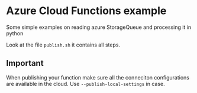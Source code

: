 # Azure Cloud Functions example

Some simple examples on reading azure StorageQueue and processing it in python

Look at the file `publish.sh` it contains all steps.

## Important

When publishing your function make sure all the conneciton configurations are available in the cloud. Use `--publish-local-settings` in case.
